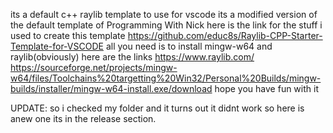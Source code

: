 its a default c++ raylib template to use for vscode its a modified version of the default template of Programming With Nick here is the link for the stuff i used to create  this template https://github.com/educ8s/Raylib-CPP-Starter-Template-for-VSCODE all you need is to install mingw-w64 and raylib(obviously) here are the links https://www.raylib.com/ https://sourceforge.net/projects/mingw-w64/files/Toolchains%20targetting%20Win32/Personal%20Builds/mingw-builds/installer/mingw-w64-install.exe/download hope you have fun with it  

UPDATE:
so i checked my folder and it turns out it didnt work so here is anew one its in the release section.

